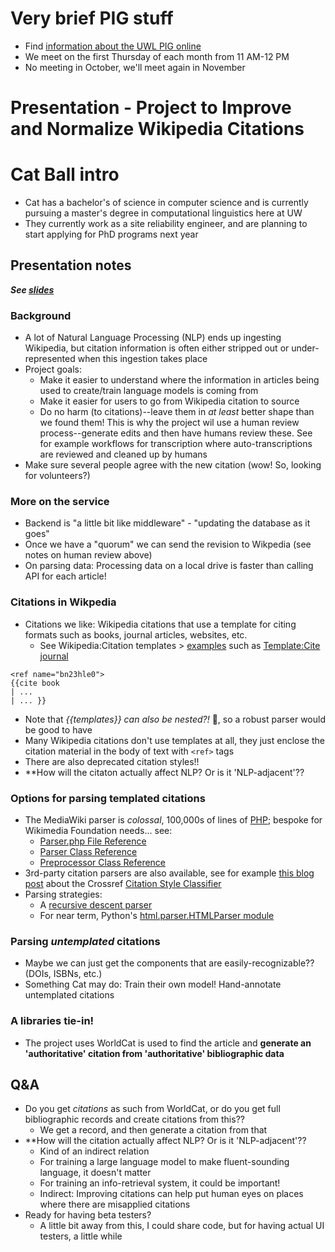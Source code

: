 # Very brief PIG stuff
- Find [information about the UWL PIG online](https://github.com/uwl-python-ig/meetings#about-the-university-of-washington-libraries-python-interest-group) 
- We meet on the first Thursday of each month from 11 AM-12 PM
- No meeting in October, we'll meet again in November

# Presentation - Project to Improve and Normalize Wikipedia Citations

# Cat Ball intro
- Cat has a bachelor's of science in computer science and is currently pursuing a master's degree in computational linguistics here at UW
- They currently work as a site reliability engineer, and are planning to start applying for PhD programs next year

## Presentation notes
***See [slides](https://github.com/uwl-python-ig/meetings/blob/main/presentation_materials/2023-09-07_Wiki_Citation_Improvement.pdf)***

### Background
- A lot of Natural Language Processing (NLP) ends up ingesting Wikipedia, but citation information is often either stripped out or under-represented when this ingestion takes place
- Project goals:
    - Make it easier to understand where the information in articles being used to create/train language models is coming from
    - Make it easier for users to go from Wikipedia citation to source
    - Do no harm (to citations)--leave them in *at least* better shape than we found them! This is why the project wil use a human review process--generate edits and then have humans review these. See for example workflows for transcription where auto-transcriptions are reviewed and cleaned up by humans
- Make sure several people agree with the new citation (wow! So, looking for volunteers?)

### More on the service
- Backend is "a little bit like middleware" - "updating the database as it goes"
- Once we have a "quorum" we can send the revision to Wikpedia (see notes on human review above)
- On parsing data: Processing data on a local drive is faster than calling API for each article!

### Citations in Wikpedia
- Citations we like: Wikipedia citations that use a template for citing formats such as books, journal articles, websites, etc.
    - See Wikipedia:Citation templates > [examples](https://en.wikipedia.org/wiki/Wikipedia:Citation_templates#Examples) such as [Template:Cite journal](https://en.wikipedia.org/wiki/Template:Cite_journal)

```
<ref name="bn23hle0">
{{cite book 
| ... 
| ... }}
```

- Note that *{{templates}} can also be nested?!* &#x192f;, so a robust parser would be good to have
- Many Wikipedia citations don't use templates at all, they just enclose the citation material in the body of text with `<ref>` tags
- There are also deprecated citation styles!!
- **How will the citaton actually affect NLP? Or is it 'NLP-adjacent'??

### Options for parsing templated citations
- The MediaWiki parser is *colossal*, 100,000s of lines of [PHP](https://www.php.net/); bespoke for Wikimedia Foundation needs... see:
    - [Parser.php File Reference](https://doc.wikimedia.org/mediawiki-core/master/php/Parser_8php.html)
    - [Parser Class Reference](https://doc.wikimedia.org/mediawiki-core/master/php/classParser.html)
    - [Preprocessor Class Reference](https://doc.wikimedia.org/mediawiki-core/master/php/classPreprocessor.html)
- 3rd-party citation parsers are also available, see for example [this blog post](https://www.crossref.org/blog/whats-your-citations-style/) about the Crossref [Citation Style Classifier](https://gitlab.com/crossref/citation_style_classifier)
- Parsing strategies:
    - A [recursive descent parser](https://en.wikipedia.org/wiki/Recursive_descent_parser)
    - For near term, Python's [html.parser.HTMLParser module](https://docs.python.org/3/library/html.parser.html)

### Parsing *untemplated* citations
- Maybe we can just get the components that are easily-recognizable?? (DOIs, ISBNs, etc.)
- Something Cat may do: Train their own model! Hand-annotate untemplated citations

### A libraries tie-in!
- The project uses WorldCat is used to find the article and **generate an 'authoritative' citation from 'authoritative' bibliographic data**

## Q&A
- Do you get *citations* as such from WorldCat, or do you get full bibliographic records and create citations from this??
    - We get a record, and then generate a citation from that
- **How will the citation actually affect NLP? Or is it 'NLP-adjacent'??
    - Kind of an indirect relation
    - For training a large language model to make fluent-sounding language, it doesn't matter
    - For training an info-retrieval system, it could be important!
    - Indirect: Improving citations can help put human eyes on places where there are misapplied citations
- Ready for having beta testers?
    - A little bit away from this, I could share code, but for having actual UI testers, a little while
